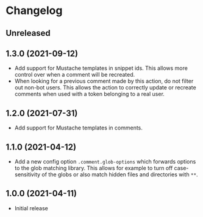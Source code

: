 # Changelog

## Unreleased

## 1.3.0 (2021-09-12)

- Add support for Mustache templates in snippet ids. This allows more control over when a comment will be recreated. 
- When looking for a previous comment made by this action, do not filter out non-bot users. This allows the action to correctly update or recreate comments when used with a token belonging to a real user.

## 1.2.0 (2021-07-31)

- Add support for Mustache templates in comments.

## 1.1.0 (2021-04-12)

- Add a new config option `.comment.glob-options` which forwards options to the glob matching library. This allows for example to turn off case-sensitivity of the globs or also match hidden files and directories with `**`. 

## 1.0.0 (2021-04-11)

- Initial release

